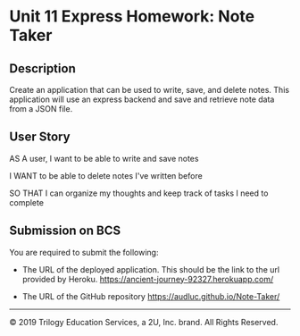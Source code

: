 # Unit 11 Express Homework: Note Taker

## Description

Create an application that can be used to write, save, and delete notes. This application will use an express backend and save and retrieve note data from a JSON file.

## User Story

AS A user, I want to be able to write and save notes

I WANT to be able to delete notes I've written before

SO THAT I can organize my thoughts and keep track of tasks I need to complete


## Submission on BCS

You are required to submit the following:

* The URL of the deployed application. This should be the link to the url provided by Heroku. 
https://ancient-journey-92327.herokuapp.com/

* The URL of the GitHub repository https://audluc.github.io/Note-Taker/

- - -
© 2019 Trilogy Education Services, a 2U, Inc. brand. All Rights Reserved.
